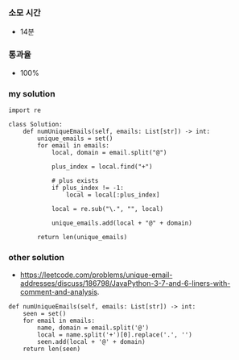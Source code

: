 ### 소모 시간
- 14분

### 통과율
- 100%

### my solution
```
import re

class Solution:
    def numUniqueEmails(self, emails: List[str]) -> int:
        unique_emails = set()
        for email in emails:
            local, domain = email.split("@")
                        
            plus_index = local.find("+")
            
            # plus exists
            if plus_index != -1:
                local = local[:plus_index]
            
            local = re.sub("\.", "", local)
            
            unique_emails.add(local + "@" + domain)
        
        return len(unique_emails)
```

### other solution
- https://leetcode.com/problems/unique-email-addresses/discuss/186798/JavaPython-3-7-and-6-liners-with-comment-and-analysis.
```
def numUniqueEmails(self, emails: List[str]) -> int:
    seen = set()
    for email in emails:
        name, domain = email.split('@') 
        local = name.split('+')[0].replace('.', '')
        seen.add(local + '@' + domain)
    return len(seen)
```
